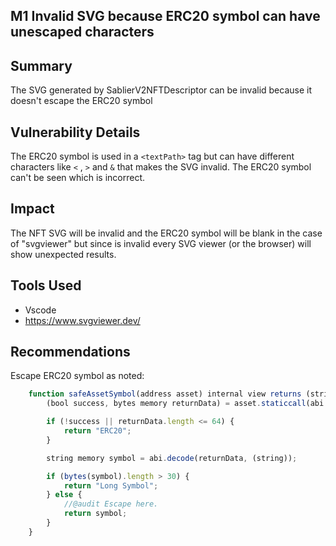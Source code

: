 ## M1 Invalid SVG because ERC20 symbol can have unescaped characters

## Summary
The SVG generated by SablierV2NFTDescriptor can be invalid because it doesn't escape the ERC20 symbol

## Vulnerability Details
The ERC20 symbol is used in a `<textPath>` tag but can have different characters like `<` , `>` and `&` that makes the SVG invalid. The ERC20 symbol can't be seen which is incorrect. 

## Impact
The NFT SVG will be invalid and the ERC20 symbol will be blank in the case of "svgviewer" but since is invalid every SVG viewer (or the browser) will show unexpected results.


## Tools Used
- Vscode
- https://www.svgviewer.dev/


## Recommendations
Escape ERC20 symbol as noted:

```javascript
    function safeAssetSymbol(address asset) internal view returns (string memory) {
        (bool success, bytes memory returnData) = asset.staticcall(abi.encodeCall(IERC20Metadata.symbol, ()));

        if (!success || returnData.length <= 64) {
            return "ERC20";
        }

        string memory symbol = abi.decode(returnData, (string));

        if (bytes(symbol).length > 30) {
            return "Long Symbol";
        } else {
            //@audit Escape here.
            return symbol;
        }
    }
```